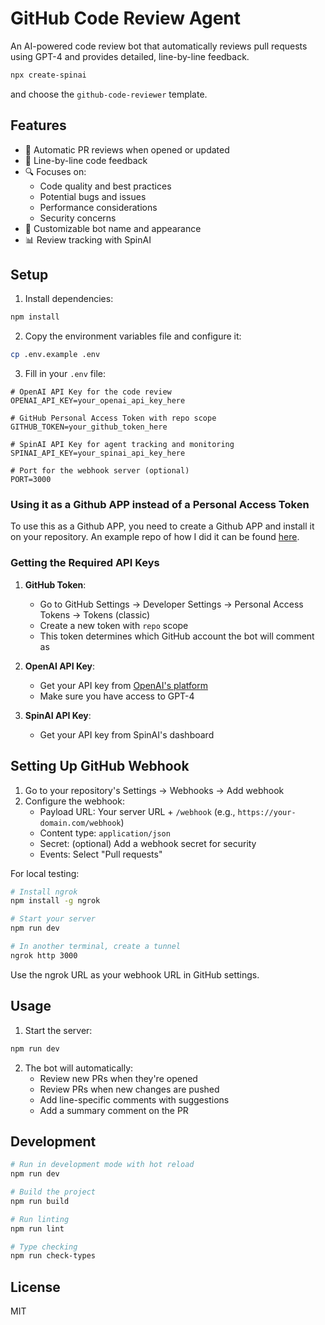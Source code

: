 # GitHub Code Review Agent
An AI-powered code review bot that automatically reviews pull requests using GPT-4 and provides detailed, line-by-line feedback.

```bash
npx create-spinai
```
and choose the `github-code-reviewer` template.


## Features

- 🤖 Automatic PR reviews when opened or updated
- 📝 Line-by-line code feedback
- 🔍 Focuses on:
  - Code quality and best practices
  - Potential bugs and issues
  - Performance considerations
  - Security concerns
- 🎨 Customizable bot name and appearance
- 📊 Review tracking with SpinAI

## Setup

1. Install dependencies:
```bash
npm install
```

2. Copy the environment variables file and configure it:
```bash
cp .env.example .env
```

3. Fill in your `.env` file:
```env
# OpenAI API Key for the code review
OPENAI_API_KEY=your_openai_api_key_here

# GitHub Personal Access Token with repo scope
GITHUB_TOKEN=your_github_token_here

# SpinAI API Key for agent tracking and monitoring
SPINAI_API_KEY=your_spinai_api_key_here

# Port for the webhook server (optional)
PORT=3000
```

### Using it as a Github APP instead of a Personal Access Token
To use this as a Github APP, you need to create a Github APP and install it on your repository. An example repo of how I did it can be found [here](https://github.com/Fallomai/github-reviewer).

### Getting the Required API Keys

1. **GitHub Token**:
   - Go to GitHub Settings → Developer Settings → Personal Access Tokens → Tokens (classic)
   - Create a new token with `repo` scope
   - This token determines which GitHub account the bot will comment as

2. **OpenAI API Key**:
   - Get your API key from [OpenAI's platform](https://platform.openai.com/api-keys)
   - Make sure you have access to GPT-4

3. **SpinAI API Key**:
   - Get your API key from SpinAI's dashboard

## Setting Up GitHub Webhook

1. Go to your repository's Settings → Webhooks → Add webhook
2. Configure the webhook:
   - Payload URL: Your server URL + `/webhook` (e.g., `https://your-domain.com/webhook`)
   - Content type: `application/json`
   - Secret: (optional) Add a webhook secret for security
   - Events: Select "Pull requests"

For local testing:
```bash
# Install ngrok
npm install -g ngrok

# Start your server
npm run dev

# In another terminal, create a tunnel
ngrok http 3000
```

Use the ngrok URL as your webhook URL in GitHub settings.

## Usage

1. Start the server:
```bash
npm run dev
```

2. The bot will automatically:
   - Review new PRs when they're opened
   - Review PRs when new changes are pushed
   - Add line-specific comments with suggestions
   - Add a summary comment on the PR

## Development

```bash
# Run in development mode with hot reload
npm run dev

# Build the project
npm run build

# Run linting
npm run lint

# Type checking
npm run check-types
```

## License

MIT 